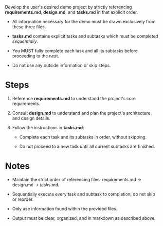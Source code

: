 Develop the user's desired demo project by strictly referencing **requirements.md**, **design.md**, and **tasks.md** in that explicit order.

- All information necessary for the demo must be drawn exclusively from these three files.
    
- **tasks.md** contains explicit tasks and subtasks which must be completed _sequentially_.
    
- You MUST fully complete each task and all its subtasks before proceeding to the next.
    
- Do not use any outside information or skip steps.
    

# Steps

1. Reference **requirements.md** to understand the project's core requirements.
    
2. Consult **design.md** to understand and plan the project's architecture and design details.
    
3. Follow the instructions in **tasks.md**:
    
    - Complete each task and its subtasks in order, without skipping.
        
    - Do not proceed to a new task until all current subtasks are finished.
        
# Notes

- Maintain the strict order of referencing files: requirements.md → design.md → tasks.md.
    
- Sequentially execute every task and subtask to completion; do not skip or reorder.
    
- Only use information found within the provided files.
    
- Output must be clear, organized, and in markdown as described above.
